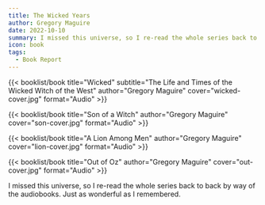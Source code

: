 ```yaml
---
title: The Wicked Years
author: Gregory Maguire
date: 2022-10-10
summary: I missed this universe, so I re-read the whole series back to back by way of the audiobooks…
icon: book
tags:
  - Book Report
---
```


{{< booklist/book
title="Wicked"
subtitle="The Life and Times of the Wicked Witch of the West"
author="Gregory Maguire"
cover="wicked-cover.jpg"
format="Audio" >}}

{{< booklist/book
title="Son of a Witch"
author="Gregory Maguire"
cover="son-cover.jpg"
format="Audio" >}}

{{< booklist/book
title="A Lion Among Men"
author="Gregory Maguire"
cover="lion-cover.jpg"
format="Audio" >}}

{{< booklist/book
title="Out of Oz"
author="Gregory Maguire"
cover="out-cover.jpg"
format="Audio" >}}

I missed this universe, so I re-read the whole series back to back by way of the audiobooks. Just as wonderful as I remembered.